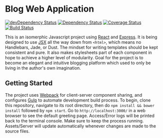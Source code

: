Blog Web Application
===

[![devDependency Status](https://david-dm.org/lihengl/blog-web/dev-status.svg)](https://david-dm.org/lihengl/blog-web#info=devDependencies)
[![Dependency Status](https://david-dm.org/lihengl/blog-web.svg)](https://david-dm.org/lihengl/blog-web)
[![Coverage Status](https://coveralls.io/repos/lihengl/blog-web/badge.svg?branch=release)](https://coveralls.io/r/lihengl/blog-web?branch=release)
[![Build Status](https://travis-ci.org/lihengl/blog-web.svg?branch=release)](https://travis-ci.org/lihengl/blog-web)

This is an isomerphic Javascript project using [React](http://facebook.github.io/react/) and [Express](http://expressjs.com/). It is being designed to use [JSX](http://facebook.github.io/react/docs/jsx-in-depth.html) all the way down from `<html>`, which means no Handlebars, Jade, or Dust. The mindset for writing templates should be kept consistent and pure. It also makes stylesheets part of each component in hope to achieve a higher level of modularity. Goal for the project is to become an elegant and intuitive blogging platform which used to only be living in the author's own imagination.

Getting Started
---

The project uses [Webpack](http://webpack.github.io/) for client-server component sharing, and configures [Gulp](http://gulpjs.com/) to automate  development build process. To begin, clone this repository, navigate to its root directory, then do `npm install && bower install` followed by `npm start`. Go to `http://localhost:3000/` in a web browser to see the default greeting page. Access/Error logs will be printed back to the terminal console. Make sure to keep the process running. Assets/Server will update automatically whenever changes are made to the source files.
